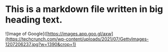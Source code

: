 # This is a markdown file written in big heading text.
![Image of Google]([https://images.app.goo.gl/axw](https://techcrunch.com/wp-content/uploads/2021/07/GettyImages-1207206237.jpg?w=1390&crop=1)
